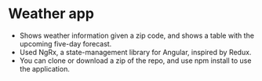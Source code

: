 # Weather app
- Shows weather information given a zip code, and shows a table with the upcoming five-day forecast.
- Used NgRx, a state-management library for Angular, inspired by Redux.
- You can clone or download a zip of the repo, and use npm install to use the application.

